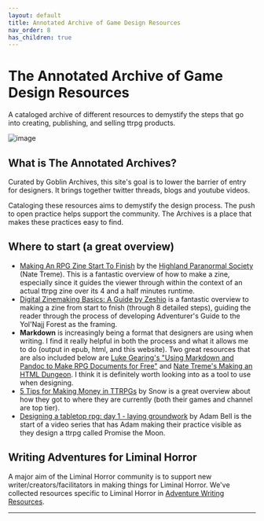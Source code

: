 ```yaml
---
layout: default
title: Annotated Archive of Game Design Resources
nav_order: 8
has_children: true
---
```


# The Annotated Archive of Game Design Resources
A cataloged archive of different resources to demystify the steps that go into creating, publishing, and selling ttrpg products.

![image](/img/annotated.png)

## What is The Annotated Archives?
Curated by Goblin Archives, this site's goal is to lower the barrier of entry for designers. It brings together twitter threads, blogs and youtube videos.

Cataloging these resources aims to demystify the design process. The push to open practice helps support the community. The Archives is a place that makes these practices easy to find.

## Where to start (a great overview)
- [Making An RPG Zine Start To Finish](https://www.youtube.com/watch?v=v_VSdmLw6bk&ab_channel=NateTreme) by the [Highland Paranormal Society](https://natetreme.itch.io/) (Nate Treme). This is a fantastic overview of how to make a zine, especially since it guides the viewer through within the context of an actual ttrpg zine over its 4 and a half minutes runtime.
- [Digital Zinemaking Basics: A Guide by Zeshio](https://www.zeshio.com/blog/2021/8/28/digital-zinemaking-basics-a-guide-by-zeshio) is a fantastic overview to making a zine from start to fnish (through 8 detailed steps), guiding the reader through the process of developing Adventurer's Guide to the Yol'Najj Forest as the framing.
- **Markdown** is increasingly being a format that designers are using when writing. I find it really helpful in both the process and what it allows me to do (output in epub, html, and this website). Two great resources that are also included below are [Luke Gearing's "Using Markdown and Pandoc to Make RPG Documents for Free"](https://lukegearing.blot.im/using-markdown-and-pandoc-to-make-rpg-documents-for-free) and [Nate Treme's Making an HTML Dungeon](https://www.youtube.com/watch?v=TRZ2w36wJi0&ab_channel=NateTreme). I think it is definitely worth looking into as a tool to use when designing.
- [5 Tips for Making Money in TTRPGs](https://www.youtube.com/watch?v=ZXeEbDBWbS0&ab_channel=JohnBattle) by Snow is a great overview about how they got to where they are currently (both their games and channel are top tier).
- [Designing a tabletop rpg: day 1 - laying groundwork](https://www.haveyouplayedthis.com/posts/designing-an-rpg-e1) by Adam Bell is the start of a video series that has Adam making their practice visible as they design a ttrpg called Promise the Moon.

## Writing Adventures for Liminal Horror
A major aim of the Liminal Horror community is to support new writer/creators/facilitators in making things for Liminal Horror. We've collected resources specific to Liminal Horror in [Adventure Writing Resources](https://liminalhorrorrpg.com/Adventure%20Writing%20Resources/).

---
